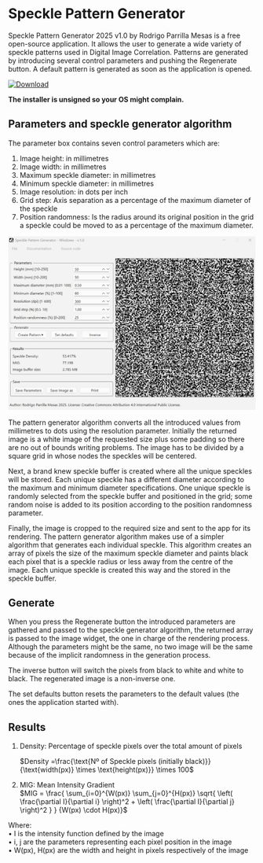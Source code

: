 # Speckle Pattern Generator
Speckle Pattern Generator 2025 v1.0 by Rodrigo Parrilla Mesas is a free open-source application. It allows the user to generate a wide variety of speckle patterns used in Digital Image Correlation. 
Patterns are generated by introducing several control parameters and pushing the Regenerate button. A default pattern is generated as soon as the application is opened. 

[![Download](https://img.shields.io/badge/Download-Latest_Release-blue?style=for-the-badge&logo=github)](https://github.com/rodrigoparri/Speckle_Pattern_Generator/releases/tag/Latest_Releases)

**The installer is unsigned so your OS might complain.**

## Parameters and speckle generator algorithm
The parameter box contains seven control parameters which are:
1.	Image height: in millimetres
2.	Image width: in millimetres
3.	Maximum speckle diameter: in millimetres
4.	Minimum speckle diameter: in millimetres
5.	Image resolution: in dots per inch
6.	Grid step: Axis separation as a percentage of the maximum diameter of the speckle
7.	Position randomness: Is the radius around its original position in the grid a speckle could be moved to as a percentage of the maximum diameter.

![GUI.jpg](Readme_images/GUI.jpg)

The pattern generator algorithm converts all the introduced values from millimetres to dots using the resolution parameter. Initially the returned image is a white image of the requested size plus some padding so there are no out of bounds writing problems. The image has to be divided by a square grid in whose nodes the speckles will be centered.
 
Next, a brand knew speckle buffer is created where all the unique speckles will be stored. Each unique speckle has a different diameter according to the maximum and minimum diameter specifications. One unique speckle is randomly selected from the speckle buffer and positioned in the grid; some random noise is added to its position according to the position randomness parameter.

Finally, the image is cropped to the required size and sent to the app for its rendering.
The pattern generator algorithm makes use of a simpler algorithm that generates each individual speckle. This algorithm creates an array of pixels the size of the maximum speckle diameter and paints black each pixel that is a speckle radius or less away from the centre of the image. Each unique speckle is created this way and the stored in the speckle buffer.

## Generate
When you press the Regenerate button the introduced parameters are gathered and passed to the speckle generator algorithm, the returned array is passed to the image widget, the one in charge of the rendering process. Although the parameters might be the same, no two image will be the same because of the implicit randomness in the generation process.

The inverse button will switch the pixels from black to white and white to black. The regenerated image is a non-inverse one.

The set defaults button resets the parameters to the default values (the ones the application started with).

## Results
1. Density: Percentage of speckle pixels over the total amount of pixels  

    $Density =\frac{\text{Nº of Speckle pixels (initially black)}}{\text{width(px)} \times \text{height(px)}} \times 100$

2. MIG: Mean Intensity Gradient  
$MIG = \frac{ \sum_{i=0}^{W(px)} \sum_{j=0}^{H(px)} 
\sqrt{ \left( \frac{\partial I}{\partial i} \right)^2 + \left( \frac{\partial I}{\partial j} \right)^2 } }
{W(px) \cdot H(px)}$

Where:  
• I is the intensity function defined by the image  
• i, j are the parameters representing each pixel position in the image  
• W(px), H(px) are the width and height in pixels respectively of the image


